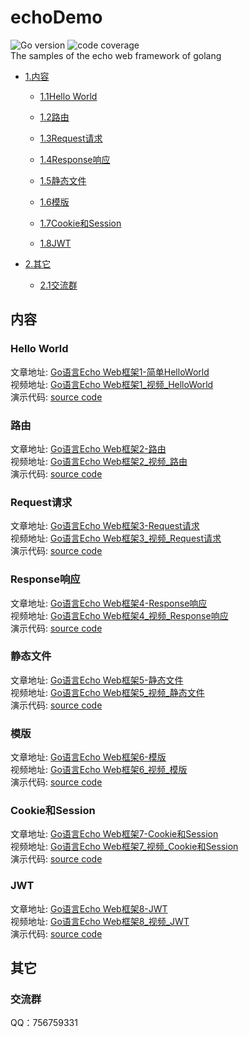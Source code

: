 # echoDemo
![Go version](https://img.shields.io/badge/Go-1.14.2-green) ![code coverage](https://img.shields.io/badge/coverage-30-green)  
The samples  of the echo web framework of golang

* [1.内容](#内容)

  * [1.1Hello World](#Hello-World)

  * [1.2路由](#路由)

  * [1.3Request请求](#Request请求)

  * [1.4Response响应](#Response响应)

  * [1.5静态文件](#静态文件)

  * [1.6模版](#模版)

  * [1.7Cookie和Session](#Cookie和Session)

  * [1.8JWT](#JWT)

* [2.其它](#其它)

  * [2.1交流群](#交流群)

## 内容

### Hello World
文章地址: [Go语言Echo Web框架1-简单HelloWorld](https://www.toutiao.com/i6868211566471610894/)  
视频地址: [Go语言Echo Web框架1_视频_HelloWorld](https://www.ixigua.com/6871198500143497740/)  
演示代码: [source code](https://github.com/jianjunjie/echoDemo/blob/master/chapter1/main.go)  

### 路由
文章地址: [Go语言Echo Web框架2-路由](https://www.toutiao.com/i6868618125508608516/)  
视频地址: [Go语言Echo Web框架2_视频_路由](https://www.ixigua.com/6871599589351227918/)  
演示代码: [source code](https://github.com/jianjunjie/echoDemo/blob/master/chapter2/main.go)  

### Request请求
文章地址: [Go语言Echo Web框架3-Request请求](https://www.toutiao.com/i6869244869051679236/)  
视频地址: [Go语言Echo Web框架3_视频_Request请求](https://www.ixigua.com/6872702285466567175/)  
演示代码: [source code](https://github.com/jianjunjie/echoDemo/blob/master/chapter3/main.go)  

### Response响应
文章地址: [Go语言Echo Web框架4-Response响应](https://www.toutiao.com/i6869275432873624076/)  
视频地址: [Go语言Echo Web框架4_视频_Response响应]()  
演示代码: [source code](https://github.com/jianjunjie/echoDemo/blob/master/chapter4/main.go)  

### 静态文件
文章地址: [Go语言Echo Web框架5-静态文件](https://www.toutiao.com/i6869335824610099716/)  
视频地址: [Go语言Echo Web框架5_视频_静态文件](https://www.ixigua.com/6874206431927763459/)  
演示代码: [source code](https://github.com/jianjunjie/echoDemo/blob/master/chapter5/main.go)  

### 模版
文章地址: [Go语言Echo Web框架6-模版](https://www.toutiao.com/i6869337165231292940/)  
视频地址: [Go语言Echo Web框架6_视频_模版](https://www.ixigua.com/6874939210755899907/)  
演示代码: [source code](https://github.com/jianjunjie/echoDemo/blob/master/chapter6/main.go)  

### Cookie和Session
文章地址: [Go语言Echo Web框架7-Cookie和Session](https://www.toutiao.com/i6869925172644676108/)  
视频地址: [Go语言Echo Web框架7_视频_Cookie和Session](https://www.ixigua.com/6875320038975341067/)  
演示代码: [source code](https://github.com/jianjunjie/echoDemo/blob/master/chapter7/main.go)  

### JWT
文章地址: [Go语言Echo Web框架8-JWT](https://www.toutiao.com/i6870850683575206412/)  
视频地址: [Go语言Echo Web框架8_视频_JWT]()  
演示代码: [source code](https://github.com/jianjunjie/echoDemo/blob/master/chapter8/main.go)  

## 其它
### 交流群
QQ：756759331  

